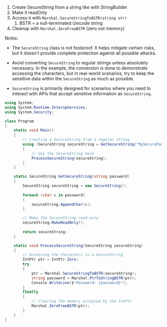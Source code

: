 1. Create SecureString from a string like with StringBuilder
2. Make it readOnly
3. Access it with `Marshal.SecureStringToBSTR(string str)`
	1. BSTR = a null-terminated Unicode string
4. Cleanup with `Marshal.ZeroFreeBSTR` (zero out memory)

Notes:
- The `SecureString` class is not foolproof. It helps mitigate certain risks, but it doesn't provide complete protection against all possible attacks.
    
- Avoid converting `SecureString` to regular strings unless absolutely necessary. In the example, the conversion is done to demonstrate accessing the characters, but in real-world scenarios, try to keep the sensitive data within the `SecureString` as much as possible.
    
- `SecureString` is primarily designed for scenarios where you need to interact with APIs that accept sensitive information as `SecureString`.
```csharp
using System;
using System.Runtime.InteropServices;
using System.Security;

class Program
{
    static void Main()
    {
        // Creating a SecureString from a regular string
        using (SecureString secureString = GetSecureString("MySecurePassword"))
        {
            // Use the SecureString here
            ProcessSecureString(secureString);
        }
    }

    static SecureString GetSecureString(string password)
    {
        SecureString secureString = new SecureString();
        
        foreach (char c in password)
        {
            secureString.AppendChar(c);
        }

        // Make the SecureString read-only
        secureString.MakeReadOnly();
        
        return secureString;
    }

    static void ProcessSecureString(SecureString secureString)
    {
        // Accessing the characters in a SecureString
        IntPtr ptr = IntPtr.Zero;
        try
        {
            ptr = Marshal.SecureStringToBSTR(secureString);
            string password = Marshal.PtrToStringBSTR(ptr);
            Console.WriteLine($"Password: {password}");
        }
        finally
        {
            // Clearing the memory occupied by the IntPtr
            Marshal.ZeroFreeBSTR(ptr);
        }
    }
}

```